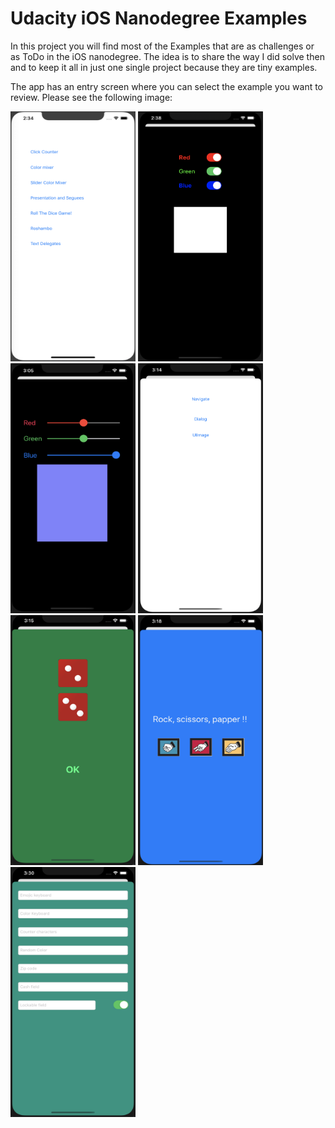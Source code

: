 # Udacity iOS Nanodegree Examples 

In this project you will find most of the Examples that are as challenges or as ToDo in the iOS nanodegree. 
The idea is to share the way I did solve then and to keep it all in just one single project because they are tiny examples. 


The app has an entry screen where you can select the example you want to review. Please see the following image: 



<img src="https://github.com/ingjuanocampo/ClickCounter/blob/master/screenshots/entry_screen.png" alt="" data-canonical-src="https://gyazo.com/eb5c5741b6a9a16c692170a41a49c858.png" width="200" height="400" />

<img src="https://github.com/ingjuanocampo/ClickCounter/blob/master/screenshots/color_mixer_screen.png" alt="" data-canonical-src="https://gyazo.com/eb5c5741b6a9a16c692170a41a49c858.png" width="200" height="400" />

<img src="https://github.com/ingjuanocampo/ClickCounter/blob/master/screenshots/color_mixer_slider_screen.png" alt="" data-canonical-src="https://gyazo.com/eb5c5741b6a9a16c692170a41a49c858.png" width="200" height="400" />

<img src="https://github.com/ingjuanocampo/ClickCounter/blob/master/screenshots/navigation_screen.png" alt="" data-canonical-src="https://gyazo.com/eb5c5741b6a9a16c692170a41a49c858.png" width="200" height="400" />

<img src="https://github.com/ingjuanocampo/ClickCounter/blob/master/screenshots/roll_dice_screen.png" alt="" data-canonical-src="https://gyazo.com/eb5c5741b6a9a16c692170a41a49c858.png" width="200" height="400" />

<img src="https://github.com/ingjuanocampo/ClickCounter/blob/master/screenshots/rock_game_screen.png" alt="" data-canonical-src="https://gyazo.com/eb5c5741b6a9a16c692170a41a49c858.png" width="200" height="400" />

<img src="https://github.com/ingjuanocampo/ClickCounter/blob/master/screenshots/text_fiedl_screen.png" alt="" data-canonical-src="https://gyazo.com/eb5c5741b6a9a16c692170a41a49c858.png" width="200" height="400" />






